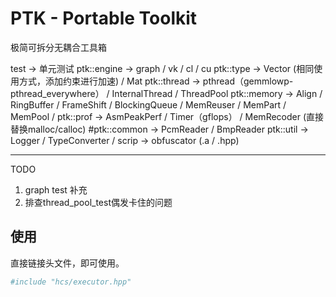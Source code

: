 # PTK - Portable Toolkit

极简可拆分无耦合工具箱

test -> 单元测试
ptk::engine -> graph / vk / cl / cu
ptk::type -> Vector (相同使用方式，添加约束进行加速) / Mat
ptk::thread -> pthread（gemmlowp-pthread_everywhere） / InternalThread / ThreadPool
ptk::memory -> Align / RingBuffer / FrameShift / BlockingQueue / MemReuser / MemPart / MemPool / 
ptk::prof -> AsmPeakPerf / Timer（gflops） / MemRecoder (直接替换malloc/calloc) 
#ptk::common -> PcmReader / BmpReader
ptk::util -> Logger / TypeConverter  / 
scrip -> obfuscator (.a / .hpp)

---

TODO
1. graph test 补充
2. 排查thread_pool_test偶发卡住的问题

## 使用

直接链接头文件，即可使用。

```bash
#include "hcs/executor.hpp"
```